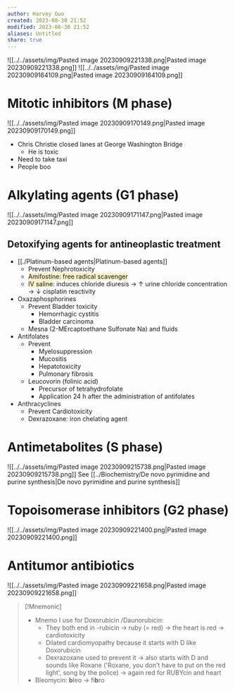 ```yaml
---
author: Harvey Guo
created: 2023-08-30 21:52
modified: 2023-08-30 21:52
aliases: Untitled
share: true
---
```


![[../../assets/img/Pasted image 20230909221338.png|Pasted image 20230909221338.png]]
![[../../assets/img/Pasted image 20230909164109.png|Pasted image 20230909164109.png]]
# Mitotic inhibitors (M phase)
![[../../assets/img/Pasted image 20230909170149.png|Pasted image 20230909170149.png]]
- Chris Christie closed lanes at George Washington Bridge
	- He is toxic
- Need to take taxi
- People boo
# Alkylating agents (G1 phase)
![[../../assets/img/Pasted image 20230909171147.png|Pasted image 20230909171147.png]]
## Detoxifying agents for antineoplastic treatment
- [[./Platinum-based agents|Platinum-based agents]]
	- Prevent Nephrotoxicity
	- <span style="background:rgba(240, 200, 0, 0.2)">Amifostine: free radical scavenger</span>
	- <span style="background:rgba(240, 200, 0, 0.2)">IV saline</span>: induces chloride diuresis → ↑ urine chloride concentration → ↓ cisplatin reactivity
- Oxazaphosphorines
	- Prevent Bladder toxicity
		- Hemorrhagic cystitis
		- Bladder carcinoma
	- Mesna (2-MErcaptoethane Sulfonate Na) and fluids
- Antifolates
	- Prevent
		- Myelosuppression
		- Mucositis
		- Hepatotoxicity
		- Pulmonary fibrosis
	- Leucovorin (folinic acid)
		- Precursor of tetrahydrofolate
		- Application 24 h after the administration of antifolates
- Anthracyclines
	- Prevent Cardiotoxicity
	- Dexrazoxane: iron chelating agent
# Antimetabolites (S phase)
![[../../assets/img/Pasted image 20230909215738.png|Pasted image 20230909215738.png]]
See [[../Biochemistry/De novo pyrimidine and purine synthesis|De novo pyrimidine and purine synthesis]]
# Topoisomerase inhibitors (G2 phase)
![[../../assets/img/Pasted image 20230909221400.png|Pasted image 20230909221400.png]]
# Antitumor antibiotics
![[../../assets/img/Pasted image 20230909221658.png|Pasted image 20230909221658.png]]
>[!Mnemonic] 
>- Mnemo I use for Doxorubicin /Daunorubicin:
> 	- They both end in -rubicin -> ruby (= red) -> the heart is red -> cardiotoxicity
> 	- Dilated cardiomyopathy because it starts with D like Doxorubicin
> 	- Dexrazoxane used to prevent it -> also starts with D and sounds like Roxane ('Roxane, you don't have to put on the red light', song by the police) -> again red for RUBYcin and heart
> - Bleomycin: **b**leo -> fi**b**ro